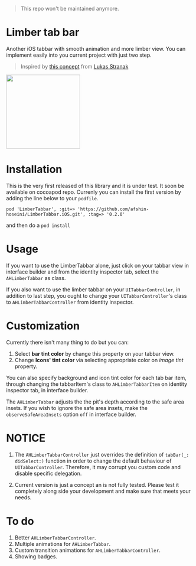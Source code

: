 >This repo won't be maintained anymore.

# Limber tab bar
Another iOS tabbar with smooth animation and more limber view. You can implement easily into you current project with just two step.
> Inspired by [this concept](https://dribbble.com/shots/6005981-Tab-Bar-Animation-nr-2) from [Lukas Stranak](https://dribbble.com/LukasStranak)



<img height="200px" src="Resources/simpleUsage.gif">



# Installation
This is the very first released of this library and it is under test. It soon be available on cocoapod repo. Currenly you can install the first version by adding the line below to your `podfile`.

```
pod 'LimberTabbar', :git=> 'https://github.com/afshin-hoseini/LimberTabbar.iOS.git', :tag=> '0.2.0'
```

and then do a `pod install`

# Usage

If you want to use the LimberTabbar alone, just click on your tabbar view in interface builder and from the identity inspector tab, select the `AHLimberTabbar` as class.

If you also want to use the limber tabbar on your `UITabbarController`, in addition to last step, you ought to change your `UITabbarController`'s class to `AHLimberTabbarController` from identity inspector.

# Customization

Currently there isn't many thing to do but you can:

1. Select **bar tint color** by change this property on your tabbar view.
2. Change **Icons' tint color** via selecting appropriate color on  *image tint* property.

You can also specify background and icon tint color for each tab bar item, through changing the tabbarItem's class to `AHLimberTabbarItem` on identity inspector tab, in interface builder.

The `AHLimberTabbar` adjusts the the pit's depth according to the safe area insets. If you wish to ignore the safe area insets, make the `observeSafeAreaInsets` option `off` in interface builder.

# NOTICE
1.  The `AHLimberTabbarController` just overrides the definition of `tabBar(_: didSelect:)` function in order to change the default behaviour of `UITabbarController`. Therefore, it may corrupt you custom code and disable specific delegation.

2.  Current version is just a concept an is not fully tested. Please test it completely along side your development and make sure that meets your needs.

# To do

1. Better `AHLimberTabbarController`.
2. Multiple animations for `AHLimberTabbar`.
3. Custom transition animations for `AHLimberTabbarController`.
4. Showing badges.
